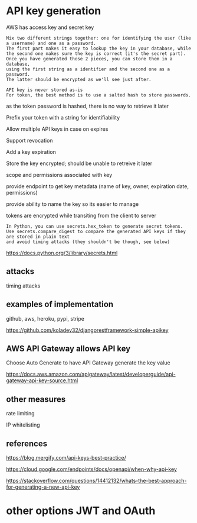 

# API key generation

AWS has access key and secret key


```
Mix two different strings together: one for identifying the user (like a username) and one as a password. 
The first part makes it easy to lookup the key in your database, while the second one makes sure the key is correct (it's the secret part).
Once you have generated those 2 pieces, you can store them in a database, 
using the first string as a identifier and the second one as a password. 
The latter should be encrypted as we'll see just after.

API key is never stored as-is
For token, the best method is to use a salted hash to store passwords.
```

as the token password is hashed, there is no way to retrieve it later

Prefix your token with a string for identifiability

Allow multiple API keys in case on expires

Support revocation 

Add a key expiration

Store the key encrypted; should be unable to retreive it later

scope and permissions associated with key

provide endpoint to get key metadata (name of key, owner, expiration date, permissions)

provide ability to name the key so its easier to manage

tokens are encrypted while transiting from the client to server

```
In Python, you can use secrets.hex_token to generate secret tokens. 
Use secrets.compare_digest to compare the generated API keys if they are stored in plain text 
and avoid timing attacks (they shouldn't be though, see below)
```

https://docs.python.org/3/library/secrets.html

## attacks

timing attacks

## examples of implementation

github, aws, heroku, pypi, stripe

https://github.com/koladev32/djangorestframework-simple-apikey

## AWS API Gateway allows API key

Choose Auto Generate to have API Gateway generate the key value

https://docs.aws.amazon.com/apigateway/latest/developerguide/api-gateway-api-key-source.html

## other measures

rate limiting

IP whitelisting

## references

https://blog.mergify.com/api-keys-best-practice/

https://cloud.google.com/endpoints/docs/openapi/when-why-api-key

https://stackoverflow.com/questions/14412132/whats-the-best-approach-for-generating-a-new-api-key

# other options JWT and OAuth
